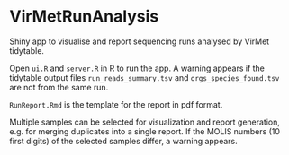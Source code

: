 # VirMetRunAnalysis
Shiny app to visualise and report sequencing runs analysed by VirMet tidytable.

Open `ui.R` and `server.R` in R to run the app. A warning appears if the tidytable output files `run_reads_summary.tsv` and `orgs_species_found.tsv` are not from the same run.

`RunReport.Rmd` is the template for the report in pdf format.

Multiple samples can be selected for visualization and report generation, e.g. for merging duplicates into a single report. If the MOLIS numbers (10 first digits) of the selected samples differ, a warning appears.
